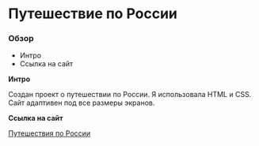 # Путешествие по России

### Обзор
* Интро
* Ссылка на сайт

**Интро**

Создан проект о путешествии по России. Я использовала HTML и CSS. Сайт адаптивен под все размеры экранов.


**Ссылка на сайт**

[Путешествия по России](https://alexandrinka.github.io/russian-travel/)
